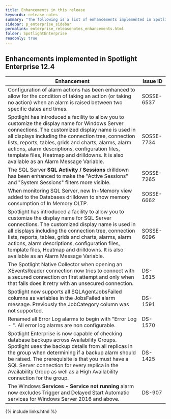```yaml
---
title: Enhancements in this release
keywords: release notes
summary: "The following is a list of enhancements implemented in Spotlight Enterprise 12.4"
sidebar: p_enterprise_sidebar
permalink: enterprise_releasenotes_enhancements.html
folder: SpotlightEnterprise
readonly: true
---
```


## Enhancements implemented in Spotlight Enterprise 12.4

Enhancement | Issue ID
------------|---------
Configuration of alarm actions has been enhanced to allow for the condition of taking an action (or taking no action) when an alarm is raised between two specific dates and times. | SOSSE-6537
Spotlight has introduced a facility to allow you to customize the display name for Windows Server connections. The customized display name is used in all displays including the connection tree, connection lists, reports, tables, grids and charts, alarms, alarm actions, alarm descriptions, configuration files, template files, Heatmap and drilldowns. It is also available as an Alarm Message Variable. | SOSSE-7734
The SQL Server **SQL Activity / Sessions** drilldown has been enhanced to make the "Active Sessions" and "System Sessions" filters more visible. | SOSSE-7265
When monitoring SQL Server, new In-Memory view added to the Databases drilldown to show memory consumption of In Memory OLTP. | SOSSE-6662
Spotlight has introduced a facility to allow you to customize the display name for SQL Server connections. The customized display name is used in all displays including the connection tree, connection lists, reports, tables, grids and charts, alarms, alarm actions, alarm descriptions, configuration files, template files, Heatmap and drilldowns. It is also available as an Alarm Message Variable. | SOSSE-6096
The Spotlight Native Collector when opening an XEventsReader connection now tries to connect with a secured connection on first attempt and only when that fails does it retry with an unsecured connection.  | DS-1615
Spotlight now supports all SQLAgentJobsFailed columns as variables in the JobsFailed alarm message. Previously the JobCategory column was not supported. | DS-1591
Renamed all Error Log alarms to begin with "Error Log - ". All error log alarms are non configurable. | DS-1570
Spotlight Enterprise is now capable of checking database backups across Availability Groups. Spotlight uses the backup details from all replicas in the group when determining if a backup alarm should be raised. The prerequisite is that you must have a SQL Server connection for every replica in the Availability Group as well as a High Availability connection for the group. | DS-1425
The Windows **Services - Service not running** alarm now excludes Trigger and Delayed Start Automatic services for Windows Server 2016 and above. | DS-907





{% include links.html %}
